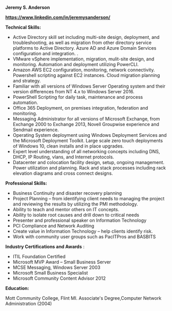 **Jeremy S. Anderson**

**https://www.linkedin.com/in/jeremysanderson/**

**Technical Skills:**

- Active Directory skill set including multi-site design, deployment, and troubleshooting, as well as migration from other directory service platforms to Active Directory.  Azure AD and Azure Domain Services configuration and integration.  .
- VMware vSphere implementation, migration, mulit-site design, and monitoring.  Automation and deployment utilizing PowerCLI.
- Amazon AWS EC2 configuration, monitoring, network connectivity.  Powershell scripting against EC2 instances.  Cloud migration planning and strategy.
- Familiar with all versions of Windows Server Operating system and their version differences from NT 4.x to Windows Server 2016.
- PowerShell Scripting for daily task, maintenance and process automation.
- Office 365 Deployment, on premises integration, federation and monitoring.
- Messaging Administrator for all versions of Microsoft Exchange, from Exchange 2000 to Exchange 2013, Novell Groupwise experience and Sendmail experience.
- Operating System deployment using Windows Deployment Services and the Microsoft Deployment Toolkit.  Large scale zero touch deployments of Windows 10, clean installs and in place upgrades.
- Expert level understanding of all networking concepts including DNS, DHCP, IP Routing, vlans, and Internet protocols.
- Datacenter and colocation facility design, setup, ongoing management.  Power utilization and planning.  Rack and stack processes including rack elevation diagrams and cross connect designs.

**Professional Skills:**

- Business Continuity and disaster recovery planning
- Project Planning – from identifying client needs to managing the project and reviewing the results by utilizing the PMI methodology.
- Ability to teach and mentor others on IT concepts.
- Ability to isolate root causes and drill down to critical needs
- Presenter and professional speaker on Information Technology
- PCI Compliance and Network Auditing
- Create value in Information Technology – help clients identify risk.
- Work with community user groups such as PacITPros and BASBITS

**Industry Certifications and Awards** :

- ITIL Foundation Certified
- Microsoft MVP Award – Small Business Server
- MCSE Messaging, Windows Server 2003
- Microsoft Small Business Specialist
- Microsoft Community Content Advisor 2012

**Education:**

Mott Community College, Flint MI. Associate&#39;s Degree,Computer Network Administration (2004)



 

